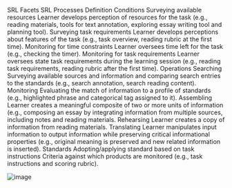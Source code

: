 SRL Facets	SRL Processes	Definition
Conditions	Surveying available resources	Learner develops perception of resources for the task (e.g., reading materials, tools for text annotation, exploring essay writing tool and planning tool).
 	Surveying task requirements	Learner develops perceptions about features of the task (e.g., task overview, reading rubric at the first time).
 	Monitoring for time constraints	Learner oversees time left for the task (e.g., checking the timer).
 	Monitoring for task requirements	Learner oversees state task requirements during the learning session (e.g., reading task requirements, reading rubric after the first time).
Operations	Searching	Surveying available sources and information and comparing search entries to the standards (e.g., search annotation, search reading content).
 	Monitoring	Evaluating the match of information to a profile of standards (e.g., highlighted phrase and categorical tag assigned to it).
 	Assembling	Learner creates a meaningful composite of two or more units of information (e.g., composing an essay by integrating information from multiple sources, including notes and reading materials.
 	Rehearsing	Learner creates a copy of information from reading materials.
 	Translating	Learner manipulates input information to output information while preserving critical informational properties (e.g., original meaning is preserved and new related information is inserted).
Standards	Adopting/applying standard based on task instructions	Criteria against which products are monitored (e.g., task instructions and scoring rubric).

![image](https://github.com/user-attachments/assets/dd289979-9217-44f5-9124-cec00d2e5b3e)

